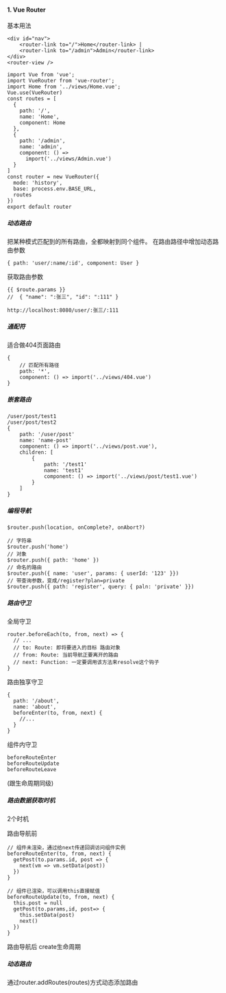 #### 1. Vue Router
基本用法
```
<div id="nav">
    <router-link to="/">Home</router-link> |
    <router-link to="/admin">Admin</router-link>
</div>
<router-view />
```
```
import Vue from 'vue';
import VueRouter from 'vue-router';
import Home from '../views/Home.vue';
Vue.use(VueRouter)
const routes = [
  {
    path: '/',
    name: 'Home',
    component: Home
  },
  {
    path: '/admin',
    name: 'admin',
    component: () =>
      import('../views/Admin.vue')
  }
]
const router = new VueRouter({
  mode: 'history',
  base: process.env.BASE_URL,
  routes
})
export default router
```
##### 动态路由
把某种模式匹配到的所有路由，全都映射到同个组件。
在路由路径中增加动态路由参数
```
{ path: 'user/:name/:id', component: User }
```
获取路由参数
```
{{ $route.params }}
//  { "name": ":张三", "id": ":111" }
```
```
http://localhost:8080/user/:张三/:111
```
##### 通配符
适合做404页面路由
```
{
    // 匹配所有路径
    path: '*',
    component: () => import('../views/404.vue')
}
```
##### 嵌套路由
```
/user/post/test1
/user/post/test2
{
    path: '/user/post'
    name: 'name-post'
    component: () => import('../views/post.vue'),
    children: [
        {
            path: '/test1'
            name: 'test1'
            component: () => import('../views/post/test1.vue')
        }
    ]
}
```
##### 编程导航
`$router.push(location, onComplete?, onAbort?)`
```
// 字符串
$router.push('home')
// 对象
$router.push({ path: 'home' })
// 命名的路由
$router.push({ name: 'user', params: { userId: '123' }})
// 带查询参数，变成/register?plan=private
$router.push({ path: 'register', query: { paln: 'private' }})
```


##### 路由守卫

全局守卫

```
router.beforeEach(to, from, next) => {
  // ...
  // to: Route: 即将要进入的目标 路由对象
  // from: Route: 当前导航正要离开的路由
  // next: Function: 一定要调用该方法来resolve这个钩子
}
```

路由独享守卫

```
{
  path: '/about',
  name: 'about',
  beforeEnter(to, from, next) {
    //...
  }
}
```

组件内守卫

```
beforeRouteEnter
beforeRouteUpdate
beforeRouteLeave
```
(跟生命周期同级)


##### 路由数据获取时机

2个时机

路由导航前

```
// 组件未渲染，通过给next传递回调访问组件实例
beforeRouteEnter(to, from, next) {
  getPost(to.params.id, post => {
    next(vm => vm.setData(post))
  })
}

// 组件已渲染，可以调用this直接赋值
beforeRouteUpdate(to, from, next) {
  this.post = null
  getPost(to.params,id, post=> {
    this.setData(post)
    next()
  })
}
```

路由导航后
create生命周期


##### 动态路由

通过router.addRoutes(routes)方式动态添加路由
